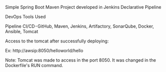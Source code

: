 Simple Spring Boot Maven Project developed in Jenkins Declarative Pipeline

DevOps Tools Used

Pipeline CI/CD - GitHub, Maven, Jenkins, Artifactory, SonarQube, Docker, Ansible, Tomcat

Access to the tomcat after successfully deploying:

Ex: http://awsip:8050/helloworld/hello

Note: Tomcat was made to access in the port 8050. It was changed in the Dockerfile's RUN command.
